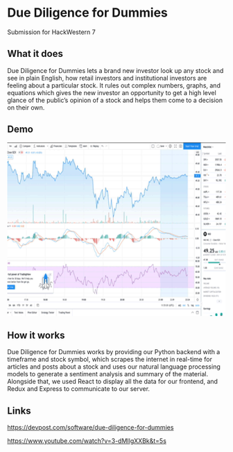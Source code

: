 # Due Diligence for Dummies

Submission for HackWestern 7

## What it does

Due Diligence for Dummies lets a brand new investor look up any stock and see in plain English, how retail investors and institutional investors are feeling about a particular stock. It rules out complex numbers, graphs, and equations which gives the new investor an opportunity to get a high level glance of the public’s opinion of a stock and helps them come to a decision on their own.

## Demo

<img src="ddd.gif" height="400" width="auto">

## How it works

Due Diligence for Dummies works by providing our Python backend with a timeframe and stock symbol, which scrapes the internet in real-time for articles and posts about a stock and uses our natural language processing models to generate a sentiment analysis and summary of the material. Alongside that, we used React to display all the data for our frontend, and Redux and Express to communicate to our server.

## Links

https://devpost.com/software/due-diligence-for-dummies

https://www.youtube.com/watch?v=3-dMIlgXXBk&t=5s
